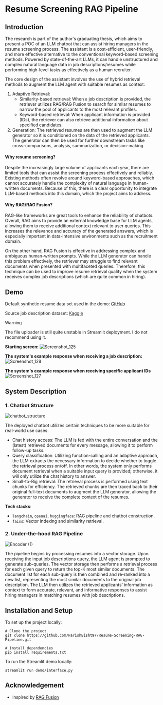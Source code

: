 # Resume Screening RAG Pipeline

## Introduction

The research is part of the author's graduating thesis, which aims to present a POC of an LLM chatbot that can assist hiring managers in the resume screening process. The assistant is a cost-efficient, user-friendly, and more effective alternative to the conventional keyword-based screening methods. Powered by state-of-the-art LLMs, it can handle unstructured and complex natural language data in job descriptions/resumes while performing high-level tasks as effectively as a human recruiter.

The core design of the assistant involves the use of hybrid retrieval methods to augment the LLM agent with suitable resumes as context:

1. Adaptive Retrieval:
   - Similarity-based retrieval: When a job description is provided, the retriever utilizes RAG/RAG Fusion to search for similar resumes to narrow the pool of applicants to the most relevant profiles.
   - Keyword-based retrieval: When applicant information is provided (IDs), the retriever can also retrieve additional information about specified candidates.
2. Generation: The retrieved resumes are then used to augment the LLM generator so it is conditioned on the data of the retrieved applicants. The generator can then be used for further downstream tasks like cross-comparisons, analysis, summarization, or decision-making.

#### Why resume screening?

Despite the increasingly large volume of applicants each year, there are limited tools that can assist the screening process effectively and reliably. Existing methods often revolve around keyword-based approaches, which cannot accurately handle the complexity of natural language in human-written documents. Because of this, there is a clear opportunity to integrate LLM-based methods into this domain, which the project aims to address.

#### Why RAG/RAG Fusion?

RAG-like frameworks are great tools to enhance the reliability of chatbots. Overall, RAG aims to provide an external knowledge base for LLM agents, allowing them to receive additional context relevant to user queries. This increases the relevance and accuracy of the generated answers, which is especially important in data-intensive environments such as the recruitment domain.

On the other hand, RAG Fusion is effective in addressing complex and ambiguous human-written prompts. While the LLM generator can handle this problem effectively, the retriever may struggle to find relevant documents when presented with multifaceted queries. Therefore, this technique can be used to improve resume retrieval quality when the system receives complex job descriptions (which are quite common in hiring).

## Demo

Default synthetic resume data set used in the demo: [GitHub](https://github.com/HarishBisht97/Resume-Screening-RAG-Pipeline/blob/main/data/main-data/synthetic-resumes.csv)

Source job description dataset: [Kaggle](https://www.kaggle.com/datasets/kshitizregmi/jobs-and-job-description)

> [!WARNING]
> The file uploader is still quite unstable in Streamlit deployment. I do not recommend using it.

**Starting screen:**
![Screenshot_125](https://github.com/HarishBisht97/Resume-Screening-RAG-Pipeline/assets/46376260/3a7122d5-1c8e-4d98-bb06-cbc28813a2c3)

**The system's example response when receiving a job description:**
![Screenshot_128](https://github.com/HarishBisht97/Resume-Screening-RAG-Pipeline/assets/46376260/d3e47a4e-257c-47d6-a12e-73e48dacc137)

**The system's example response when receiving specific applicant IDs**
![Screenshot_127](https://github.com/HarishBisht97/Resume-Screening-RAG-Pipeline/assets/46376260/94081148-b99f-40d9-b665-b5cbb7e15123)

## System Description

### 1. Chatbot Structure

![chatbot_structure](https://github.com/HarishBisht97/Resume-Screening-RAG-Pipeline/assets/46376260/dc97c06c-ca5d-4882-8e78-9101d528ee75)

The deployed chatbot utilizes certain techniques to be more suitable for real-world use cases:

- Chat history access: The LLM is fed with the entire conversation and the (latest) retrieved documents for every message, allowing it to perform follow-up tasks.
- Query classification: Utilizing function-calling and an adaptive approach, the LLM extracts the necessary information to decide whether to toggle the retrieval process on/off. In other words, the system only performs document retrieval when a suitable input query is provided; otherwise, it will only utilize the chat history to answer.
- Small-to-Big retrieval: The retrieval process is performed using text chunks for efficiency. The retrieved chunks are then traced back to their original full-text documents to augment the LLM generator, allowing the generator to receive the complete context of the resumes.

**Tech stacks:**

- `langchain`, `openai`, `huggingface`: RAG pipeline and chatbot construction.
- `faiss`: Vector indexing and similarity retrieval.

### 2. Under-the-hood RAG Pipeline

![Encoder (1)](https://github.com/HarishBisht97/Resume-Screening-RAG-Pipeline/assets/46376260/4259837e-9e2c-40f8-8276-e9469667b98b)

The pipeline begins by processing resumes into a vector storage. Upon receiving the input job descriptions query, the LLM agent is prompted to generate sub-queries. The vector storage then performs a retrieval process for each given query to return the top-K most similar documents. The document list for each sub-query is then combined and re-ranked into a new list, representing the most similar documents to the original job description. The LLM then utilizes the retrieved applicants' information as context to form accurate, relevant, and informative responses to assist hiring managers in matching resumes with job descriptions.

## Installation and Setup

To set up the project locally:

```
# Clone the project
git clone https://github.com/HarishBisht97/Resume-Screening-RAG-Pipeline.git

# Install dependencies
pip install requirements.txt
```

To run the Streamlit demo locally:

```
streamlit run demo/interface.py
```

## Acknowledgement

- Inspired by [RAG Fusion](https://github.com/Raudaschl/rag-fusion)

